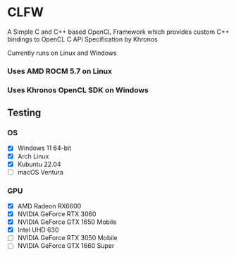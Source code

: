 # CLFW #

A Simple C and C++ based OpenCL Framework which provides custom C++ bindings to OpenCL C API Specification by Khronos

Currently runs on Linux and Windows

### Uses AMD ROCM 5.7 on Linux ###
### Uses Khronos OpenCL SDK on Windows ### 

## Testing ##

### OS

- [x] Windows 11 64-bit
- [x] Arch Linux
- [x] Kubuntu 22.04
- [ ] macOS Ventura

### GPU

- [x] AMD Radeon RX6600
- [x] NVIDIA GeForce RTX 3060
- [x] NVIDIA GeForce GTX 1650 Mobile
- [x] Intel UHD 630
- [ ] NVIDIA GeForce RTX 3050 Mobile
- [ ] NVIDIA GeForce GTX 1660 Super
